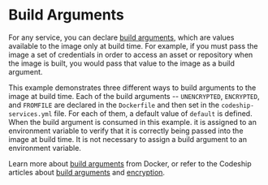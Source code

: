 # Build Arguments

For any service, you can declare [build arguments](https://docs.docker.com/compose/compose-file/#/args), which are values available to the image only at build time. For example, if you must pass the image a set of credentials in order to access an asset or repository when the image is built, you would pass that value to the image as a build argument.

This example demonstrates three different ways to build arguments to the image at build time. Each of the build arguments -- `UNENCRYPTED`, `ENCRYPTED`, and `FROMFILE` are declared in the `Dockerfile` and then set in the `codeship-services.yml` file. For each of them, a default value of `default` is defined. When the build argument is consumed in this example. it is assigned to an environment variable to verify that it is correctly being passed into the image at build time. It is not necessary to assign a build argument to an environment variable.

Learn more about [build arguments](https://docs.docker.com/compose/compose-file/#/args) from Docker, or refer to the Codeship articles about [build arguments](https://documentation.codeship.com/docker/getting-started/build-arguments) and [encryption](https://documentation.codeship.com/docker/getting-started/encryption).

